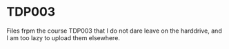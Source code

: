 # TDP003
Files frpm the course TDP003 that I do not dare leave on the harddrive, and I am too lazy to upload them elsewhere.
